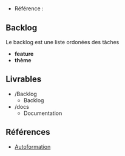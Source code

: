 #  

- Référence :   

 

## Backlog 

Le backlog est une liste ordonées des tâches 

- **feature** 
- **thème** 
## Livrables 

 

- /Backlog 
  - Backlog 
- /docs 
  - Documentation 
## Références 

 

- [Autoformation](#) 

